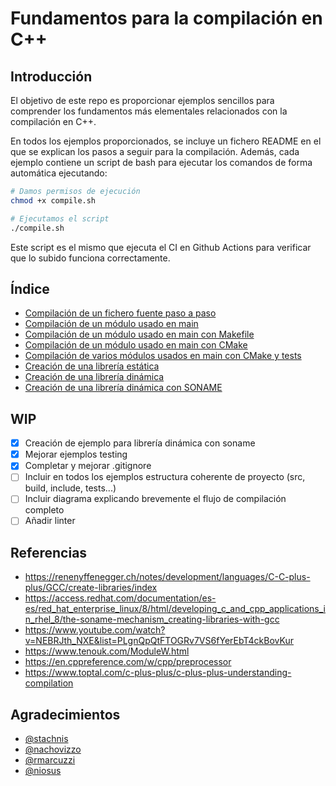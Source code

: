 # Fundamentos para la compilación en C++

## Introducción

El objetivo de este repo es proporcionar ejemplos sencillos para comprender los fundamentos más elementales relacionados con la compilación en C++.

En todos los ejemplos proporcionados, se incluye un fichero README en el que se explican los pasos a seguir para la compilación. Además, cada ejemplo contiene un script de bash para ejecutar los comandos de forma automática ejecutando:

```bash
# Damos permisos de ejecución
chmod +x compile.sh

# Ejecutamos el script
./compile.sh
```

Este script es el mismo que ejecuta el CI en Github Actions para verificar que lo subido funciona correctamente.

## Índice

- [Compilación de un fichero fuente paso a paso](/compilacion_pasos/README.md)
- [Compilación de un módulo usado en main](/compilacion_modulo/README.md)
- [Compilación de un módulo usado en main con Makefile](/compilacion_modulo_makefile/README.md)
- [Compilación de un módulo usado en main con CMake](/compilacion_modulo_cmake/README.md)
- [Compilación de varios módulos usados en main con CMake y tests](/modulos_cmake_testing/README.md)
- [Creación de una librería estática](/lib_estatica/README.md)
- [Creación de una librería dinámica](/lib_dinamica/README.md)
- [Creación de una librería dinámica con SONAME](/lib_dinamica_soname/README.md)

## WIP
- [X] Creación de ejemplo para librería dinámica con soname
- [X] Mejorar ejemplos testing
- [X] Completar y mejorar .gitignore
- [ ] Incluir en todos los ejemplos estructura coherente de proyecto (src, build, include, tests...)
- [ ] Incluir diagrama explicando brevemente el flujo de compilación completo
- [ ] Añadir linter
## Referencias

- https://renenyffenegger.ch/notes/development/languages/C-C-plus-plus/GCC/create-libraries/index
- https://access.redhat.com/documentation/es-es/red_hat_enterprise_linux/8/html/developing_c_and_cpp_applications_in_rhel_8/the-soname-mechanism_creating-libraries-with-gcc
- https://www.youtube.com/watch?v=NEBRJth_NXE&list=PLgnQpQtFTOGRv7VS6fYerEbT4ckBovKur
- https://www.tenouk.com/ModuleW.html
- https://en.cppreference.com/w/cpp/preprocessor
- https://www.toptal.com/c-plus-plus/c-plus-plus-understanding-compilation

## Agradecimientos
- [@stachnis](https://github.com/stachnis)
- [@nachovizzo](https://github.com/nachovizzo)
- [@rmarcuzzi](https://github.com/rmarcuzzi)
- [@niosus](https://github.com/niosus)